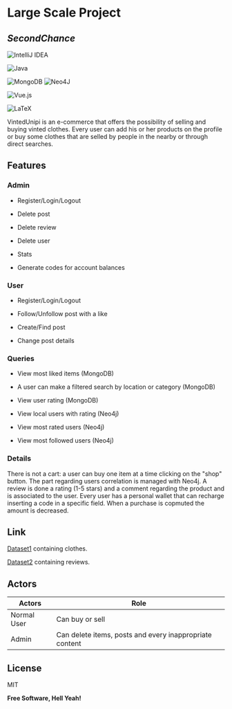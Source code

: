 # Large Scale Project
## _SecondChance_

![IntelliJ IDEA](https://img.shields.io/badge/IntelliJIDEA-000000.svg?style=for-the-badge&logo=intellij-idea&logoColor=white) 

![Java](https://img.shields.io/badge/java-%23ED8B00.svg?style=for-the-badge&logo=java&logoColor=white) 

![MongoDB](https://img.shields.io/badge/MongoDB-%234ea94b.svg?style=for-the-badge&logo=mongodb&logoColor=white)
![Neo4J](https://img.shields.io/badge/Neo4j-008CC1?style=for-the-badge&logo=neo4j&logoColor=white) 

![Vue.js](https://img.shields.io/badge/vuejs-%2335495e.svg?style=for-the-badge&logo=vuedotjs&logoColor=%234FC08D)

![LaTeX](https://img.shields.io/badge/latex-%23008080.svg?style=for-the-badge&logo=latex&logoColor=white)

VintedUnipi is an e-commerce that offers the possibility of selling and buying vinted clothes.
Every user can add his or her products on the profile or buy some clothes that are selled by people in the nearby or through direct searches. 

## Features

### Admin

- Register/Login/Logout

- Delete post

- Delete review

- Delete user

- Stats

- Generate codes for account balances

### User

- Register/Login/Logout

- Follow/Unfollow post with a like

- Create/Find post

- Change post details

 ### Queries

- View most liked items (MongoDB)

- A user can make a filtered search by location or category (MongoDB)

- View user rating (MongoDB)

- View local users with rating (Neo4j)

- View most rated users (Neo4j)

- View most followed users (Neo4j)

### Details

There is not a cart: a user can buy one item at a time clicking on the "shop" button.
The part regarding users correlation is managed with Neo4j.
A review is done a rating (1-5 stars) and a comment regarding the product and is associated to the user.
Every user has a personal wallet that can recharge inserting a code in a specific field.
When a purchase is copmuted the amount is decreased.


## Link

[Dataset1] containing clothes.

[Dataset2] containing reviews.

## Actors

Actors  | Role
------------- | -------------
Normal User  | Can buy or sell
Admin | Can delete items, posts and every inappropriate content

## License

MIT

**Free Software, Hell Yeah!**

[//]: # (These are reference links used in the body of this note and get stripped out when the markdown processor does its job. There is no need to format nicely because it shouldn't be seen. Thanks SO - http://stackoverflow.com/questions/4823468/store-comments-in-markdown-syntax)

   [Dataset1]: <https://www.kaggle.com/agrigorev/clothing-dataset-full>
   
   [Dataset2]: <https://www.kaggle.com/asmaoueslati/womensclothingecommerce>
   
 
